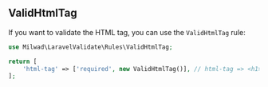 ## ValidHtmlTag

If you want to validate the HTML tag, you can use the `ValidHtmlTag` rule:

```php
use Milwad\LaravelValidate\Rules\ValidHtmlTag;

return [
    'html-tag' => ['required', new ValidHtmlTag()], // html-tag => <h1></h1>
];
```
